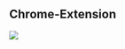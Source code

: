 ## Chrome-Extension

<img src="https://github.com/aquiljohnston/Chrome-Extension/blob/master/Chorme-Extension.png" />
